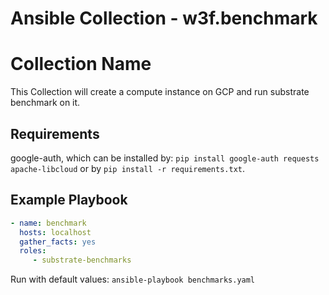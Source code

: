 # Ansible Collection - w3f.benchmark

Collection Name
=========

This Collection will create a compute instance on GCP and run substrate benchmark on it.

Requirements
------------
google-auth, which can be installed by: ```pip install google-auth requests apache-libcloud``` or by ```pip install -r requirements.txt```.



Example Playbook
----------------
```yaml
- name: benchmark
  hosts: localhost
  gather_facts: yes
  roles:
     - substrate-benchmarks
```
Run with default values:
```ansible-playbook benchmarks.yaml```
